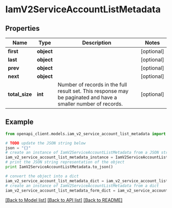 # IamV2ServiceAccountListMetadata


## Properties
Name | Type | Description | Notes
------------ | ------------- | ------------- | -------------
**first** | **object** |  | [optional] 
**last** | **object** |  | [optional] 
**prev** | **object** |  | [optional] 
**next** | **object** |  | [optional] 
**total_size** | **int** | Number of records in the full result set. This response may be paginated and have a smaller number of records. | [optional] 

## Example

```python
from openapi_client.models.iam_v2_service_account_list_metadata import IamV2ServiceAccountListMetadata

# TODO update the JSON string below
json = "{}"
# create an instance of IamV2ServiceAccountListMetadata from a JSON string
iam_v2_service_account_list_metadata_instance = IamV2ServiceAccountListMetadata.from_json(json)
# print the JSON string representation of the object
print IamV2ServiceAccountListMetadata.to_json()

# convert the object into a dict
iam_v2_service_account_list_metadata_dict = iam_v2_service_account_list_metadata_instance.to_dict()
# create an instance of IamV2ServiceAccountListMetadata from a dict
iam_v2_service_account_list_metadata_form_dict = iam_v2_service_account_list_metadata.from_dict(iam_v2_service_account_list_metadata_dict)
```
[[Back to Model list]](../ccloud/README.md#documentation-for-models) [[Back to API list]](../ccloud/README.md#documentation-for-api-endpoints) [[Back to README]](../ccloud/README.md)


